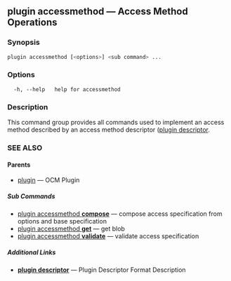 ## plugin accessmethod &mdash; Access Method Operations

### Synopsis

```bash
plugin accessmethod [<options>] <sub command> ...
```

### Options

```
  -h, --help   help for accessmethod
```

### Description
This command group provides all commands used to implement an access method
described by an access method descriptor ([plugin descriptor](plugin_descriptor.md).
### SEE ALSO

#### Parents

* [plugin](plugin.md)	 &mdash; OCM Plugin


##### Sub Commands

* [plugin accessmethod <b>compose</b>](plugin_accessmethod_compose.md)	 &mdash; compose access specification from options and base specification
* [plugin accessmethod <b>get</b>](plugin_accessmethod_get.md)	 &mdash; get blob
* [plugin accessmethod <b>validate</b>](plugin_accessmethod_validate.md)	 &mdash; validate access specification



##### Additional Links

* [<b>plugin descriptor</b>](plugin_descriptor.md)	 &mdash; Plugin Descriptor Format Description

